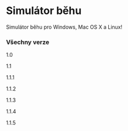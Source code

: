 # Simulátor běhu
Simulátor běhu pro Windows, Mac OS X a Linux!
### Všechny verze
1.0

1.1

1.1.1

1.1.2

1.1.3

1.1.4

1.1.5
